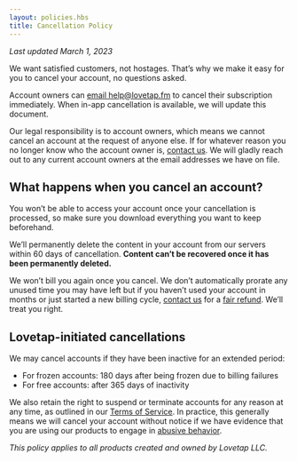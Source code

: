 ```yaml
---
layout: policies.hbs
title: Cancellation Policy
---
```


_Last updated March 1, 2023_

We want satisfied customers, not hostages. That’s why we make it easy for you to cancel your account, no questions asked.

Account owners can [email help@lovetap.fm](mailto:help@lovetap.fm) to cancel their subscription immediately. When in-app cancellation is available, we will update this document.

Our legal responsibility is to account owners, which means we cannot cancel an account at the request of anyone else. If for whatever reason you no longer know who the account owner is, [contact us](help@lovetap.fm). We will gladly reach out to any current account owners at the email addresses we have on file.

## What happens when you cancel an account?

You won’t be able to access your account once your cancellation is processed, so make sure you download everything you want to keep beforehand.

We’ll permanently delete the content in your account from our servers within 60 days of cancellation. **Content can’t be recovered once it has been permanently deleted.**

We won’t bill you again once you cancel. We don’t automatically prorate any unused time you may have left but if you haven’t used your account in months or just started a new billing cycle, [contact us](help@lovetap.fm) for a [fair refund](/policies/refunds). We’ll treat you right.

## Lovetap-initiated cancellations

We may cancel accounts if they have been inactive for an extended period:

- For frozen accounts: 180 days after being frozen due to billing failures
- For free accounts: after 365 days of inactivity

We also retain the right to suspend or terminate accounts for any reason at any time, as outlined in our [Terms of Service](/policies/terms-of-service). In practice, this generally means we will cancel your account without notice if we have evidence that you are using our products to engage in [abusive behavior](/policies/abuse).

_This policy applies to all products created and owned by Lovetap LLC._

